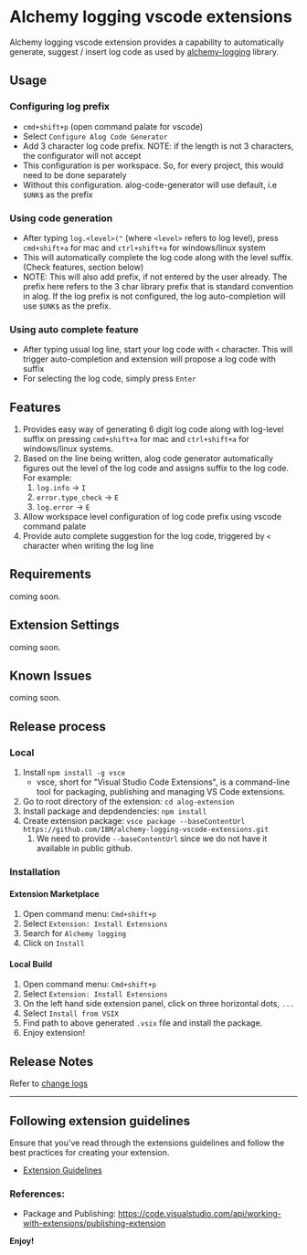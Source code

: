 # Alchemy logging vscode extensions

Alchemy logging vscode extension provides a capability to automatically generate, suggest / insert log code as used by [alchemy-logging](https://github.com/IBM/alchemy-logging) library.

## Usage

### Configuring log prefix
- `cmd+shift+p` (open command palate for vscode)
- Select `Configure Alog Code Generator`
- Add 3 character log code prefix. NOTE: if the length is not 3 characters, the configurator will not accept
- This configuration is per workspace. So, for every project, this would need to be done separately
- Without this configuration. alog-code-generator will use default, i.e `$UNK$` as the prefix

### Using code generation
- After typing `log.<level>("` (where `<level>` refers to log level), press `cmd+shift+a` for mac and `ctrl+shift+a` for windows/linux system
- This will automatically complete the log code along with the level suffix. (Check features, section below)
- NOTE: This will also add prefix, if not entered by the user already. The prefix here refers to the 3 char library prefix that is standard convention in alog. If the log prefix is not configured, the log auto-completion will use `$UNK$` as the prefix.

### Using auto complete feature
- After typing usual log line, start your log code with `<` character. This will trigger auto-completion and extension will propose a log code with suffix
- For selecting the log code, simply press `Enter`

## Features

1. Provides easy way of generating 6 digit log code along with log-level suffix on pressing `cmd+shift+a` for mac and `ctrl+shift+a` for windows/linux systems.
2. Based on the line being written, alog code generator automatically figures out the level of the log code and assigns suffix to the log code. For example:
   1. `log.info` -> `I`
   2. `error.type_check` -> `E`
   3. `log.error` -> `E`
3. Allow workspace level configuration of log code prefix using vscode command palate
4. Provide auto complete suggestion for the log code, triggered by `<` character when writing the log line

## Requirements

coming soon.

## Extension Settings

coming soon.

## Known Issues

coming soon.

## Release process

### Local
1. Install `npm install -g vsce`
    - vsce, short for "Visual Studio Code Extensions", is a command-line tool for packaging, publishing and managing VS Code extensions.
2. Go to root directory of the extension: `cd alog-extension`
3. Install package and depdendencies: `npm install`
4. Create extension package: `vsce package --baseContentUrl https://github.com/IBM/alchemy-logging-vscode-extensions.git`
   1. We need to provide `--baseContentUrl` since we do not have it available in public github.

### Installation
#### Extension Marketplace
1. Open command menu: `Cmd+shift+p`
2. Select `Extension: Install Extensions`
3. Search for `Alchemy logging`
4. Click on `Install`

#### Local Build
1. Open command menu: `Cmd+shift+p`
2. Select `Extension: Install Extensions`
3. On the left hand side extension panel, click on three horizontal dots, `...`
4. Select `Install from VSIX`
5. Find path to above generated `.vsix` file and install the package.
6. Enjoy extension!

## Release Notes

Refer to [change logs](CHANGELOG.md)

-----------------------------------------------------------------------------------------------------------
## Following extension guidelines

Ensure that you've read through the extensions guidelines and follow the best practices for creating your extension.

* [Extension Guidelines](https://code.visualstudio.com/api/references/extension-guidelines)

### References:
- Package and Publishing: https://code.visualstudio.com/api/working-with-extensions/publishing-extension


**Enjoy!**
